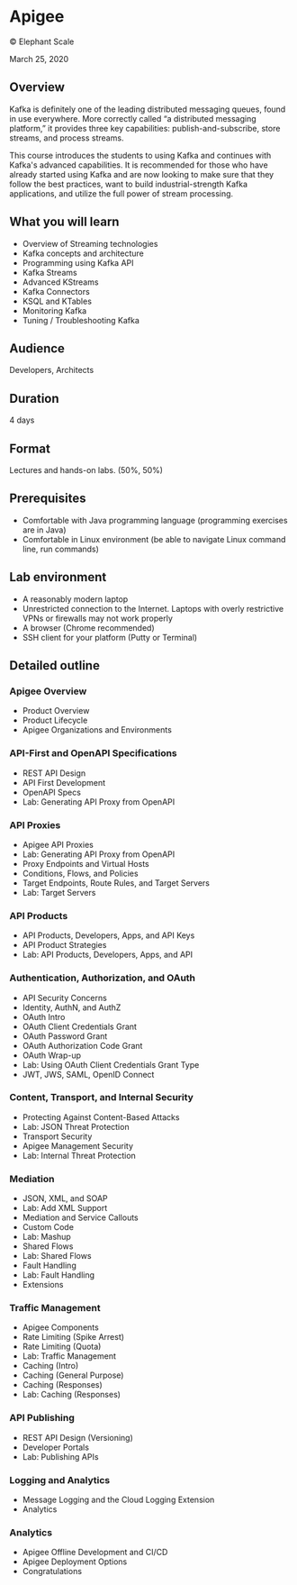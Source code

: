 # Apigee

© Elephant Scale

March 25, 2020

## Overview

Kafka is definitely one of the leading distributed messaging queues, 
found in use everywhere. More correctly called “a distributed messaging platform,” 
it provides three key capabilities: publish-and-subscribe, store streams, and process streams. 

This course introduces the students to using Kafka and continues with Kafka's advanced capabilities.
It is recommended for those who have already started using Kafka and are now looking
to make sure that they follow the best practices, want to build industrial-strength
Kafka applications, and utilize the full power of stream processing.

## What you will learn
* Overview of Streaming technologies
* Kafka concepts and architecture
* Programming using Kafka API
* Kafka Streams
* Advanced KStreams
* Kafka Connectors
* KSQL and KTables
* Monitoring Kafka
* Tuning / Troubleshooting Kafka

## Audience
Developers, Architects

## Duration
4 days 

## Format
Lectures and hands-on labs. (50%, 50%)

## Prerequisites

* Comfortable with Java programming language (programming exercises are in Java)
* Comfortable in Linux environment (be able to navigate Linux command line, run commands)


## Lab environment

* A reasonably modern laptop
* Unrestricted connection to the Internet. 
Laptops with overly restrictive VPNs or firewalls may not work properly
* A browser (Chrome recommended)
* SSH client for your platform (Putty or Terminal)

## Detailed outline


### Apigee Overview
* Product Overview
* Product Lifecycle
* Apigee Organizations and Environments

### API-First and OpenAPI Specifications
* REST API Design
* API First Development
* OpenAPI Specs
* Lab: Generating API Proxy from OpenAPI

### API Proxies
* Apigee API Proxies
* Lab: Generating API Proxy from OpenAPI
* Proxy Endpoints and Virtual Hosts
* Conditions, Flows, and Policies
* Target Endpoints, Route Rules, and Target Servers
* Lab: Target Servers

### API Products
* API Products, Developers, Apps, and API Keys
* API Product Strategies
* Lab: API Products, Developers, Apps, and API

### Authentication, Authorization, and OAuth
* API Security Concerns
* Identity, AuthN, and AuthZ
* OAuth Intro
* OAuth Client Credentials Grant
* OAuth Password Grant
* OAuth Authorization Code Grant
* OAuth Wrap-up
* Lab: Using OAuth Client Credentials Grant Type
* JWT, JWS, SAML, OpenID Connect


### Content, Transport, and Internal Security
* Protecting Against Content-Based Attacks
* Lab: JSON Threat Protection
* Transport Security
* Apigee Management Security
* Lab: Internal Threat Protection

### Mediation
* JSON, XML, and SOAP
* Lab: Add XML Support
* Mediation and Service Callouts
* Custom Code
* Lab: Mashup
* Shared Flows
* Lab: Shared Flows
* Fault Handling
* Lab: Fault Handling
* Extensions

### Traffic Management
* Apigee Components
* Rate Limiting (Spike Arrest)
* Rate Limiting (Quota)
* Lab: Traffic Management
* Caching (Intro)
* Caching (General Purpose)
* Caching (Responses)
* Lab: Caching (Responses)

### API Publishing
* REST API Design (Versioning)
* Developer Portals
* Lab: Publishing APIs

### Logging and Analytics
* Message Logging and the Cloud Logging Extension
* Analytics

### Analytics
* Apigee Offline Development and CI/CD
* Apigee Deployment Options
* Congratulations
